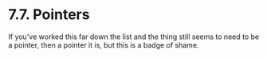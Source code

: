 # 7.7. Pointers

If you've worked this far down the list and the thing still seems to
need to be a pointer, then a pointer it is, but this is a badge of
shame.
